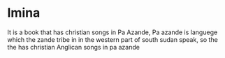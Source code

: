 # Imina
It is a book that has christian songs in Pa Azande, Pa azande is languege which the zande tribe in in the western part of south sudan speak, so the the has christian Anglican songs in pa azande 
